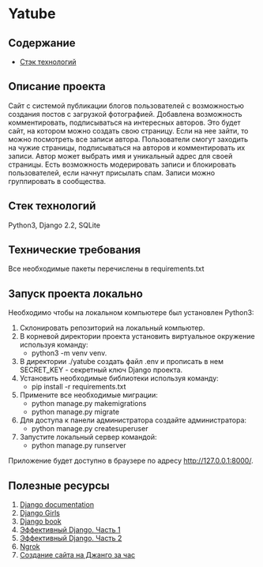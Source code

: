 # Yatube

## Содержание
+ [Стэк технологий](#stack)

## Описание проекта
Сайт с системой публикации блогов пользователей с возможностью создания постов с загрузкой фотографией. Добавлена возможность комментировать, подписываться на интересных авторов. Это будет сайт, на котором можно создать свою страницу. Если на нее зайти, то можно посмотреть все записи автора. Пользователи смогут заходить на чужие страницы, подписываться на авторов и комментировать их записи. Автор может выбрать имя и уникальный адрес для своей страницы. Есть возможность модерировать записи и блокировать пользователей, если начнут присылать спам. Записи можно группировать в сообщества.

## <a name='stack'>Стек технологий</a>
Python3, Django 2.2, SQLite

## Технические требования
Все необходимые пакеты перечислены в requirements.txt

## Запуск проекта локально
Необходимо чтобы на локальном компьютере был установлен Python3:
1. Склонировать репозиторий на локальный компьютер.
2. В корневой директории проекта установить виртуальное окружение используя команду:
    + python3 -m venv venv.
3. В директории ./yatube создать файл .env и прописать в нем SECRET_KEY - секретный ключ Django проекта.
4. Установить необходимые библиотеки используя команду:
    + pip install -r requirements.txt
5. Примените все необходимые миграции:
    + python manage.py makemigrations
    + python manage.py migrate
6. Для доступа к панели администратора создайте администратора:
    + python manage.py createsuperuser
7. Запустите локальный сервер командой:
    + python manage.py runserver

Приложение будет доступно в браузере по адресу http://127.0.0.1:8000/.

## Полезные ресурсы
1. [Django documentation](https://docs.djangoproject.com/en/3.1/)
2. [Django Girls](https://tutorial.djangogirls.org/ru/)
3. [Django book](https://djbook.ru/rel3.0/genindex.html)
4. [Эффективный Django. Часть 1](https://habr.com/ru/post/240463/)
5. [Эффективный Django. Часть 2](https://habr.com/ru/post/242261/)
6. [Ngrok](https://dashboard.ngrok.com/get-started/setup)
7. [Создание сайта на Джанго за час](https://www.youtube.com/watch?v=6K83dgjkQNw)

